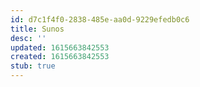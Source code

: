 ```yaml
---
id: d7c1f4f0-2838-485e-aa0d-9229efedb0c6
title: Sunos
desc: ''
updated: 1615663842553
created: 1615663842553
stub: true
---
```


